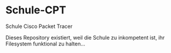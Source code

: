 # Schule-CPT
Schule Cisco Packet Tracer


Dieses Repository existiert, weil die Schule zu inkompetent ist, ihr Filesystem funktional zu halten...
